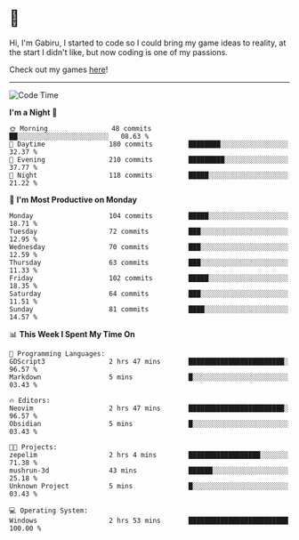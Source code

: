 # 🐀

Hi, I'm Gabiru, I started to code so I could bring my game ideas to reality, at the start I didn't like, but now coding is one of my passions.

Check out my games [here](https://gabiru.art/projetos/)!

---

<!--START_SECTION:waka-->
![Code Time](http://img.shields.io/badge/Code%20Time-305%20hrs%2028%20mins-blue)

**I'm a Night 🦉** 

```text
🌞 Morning                48 commits          ██░░░░░░░░░░░░░░░░░░░░░░░   08.63 % 
🌆 Daytime                180 commits         ████████░░░░░░░░░░░░░░░░░   32.37 % 
🌃 Evening                210 commits         █████████░░░░░░░░░░░░░░░░   37.77 % 
🌙 Night                  118 commits         █████░░░░░░░░░░░░░░░░░░░░   21.22 % 
```
📅 **I'm Most Productive on Monday** 

```text
Monday                   104 commits         █████░░░░░░░░░░░░░░░░░░░░   18.71 % 
Tuesday                  72 commits          ███░░░░░░░░░░░░░░░░░░░░░░   12.95 % 
Wednesday                70 commits          ███░░░░░░░░░░░░░░░░░░░░░░   12.59 % 
Thursday                 63 commits          ███░░░░░░░░░░░░░░░░░░░░░░   11.33 % 
Friday                   102 commits         █████░░░░░░░░░░░░░░░░░░░░   18.35 % 
Saturday                 64 commits          ███░░░░░░░░░░░░░░░░░░░░░░   11.51 % 
Sunday                   81 commits          ████░░░░░░░░░░░░░░░░░░░░░   14.57 % 
```


📊 **This Week I Spent My Time On** 

```text
💬 Programming Languages: 
GDScript3                2 hrs 47 mins       ████████████████████████░   96.57 % 
Markdown                 5 mins              █░░░░░░░░░░░░░░░░░░░░░░░░   03.43 % 

🔥 Editors: 
Neovim                   2 hrs 47 mins       ████████████████████████░   96.57 % 
Obsidian                 5 mins              █░░░░░░░░░░░░░░░░░░░░░░░░   03.43 % 

🐱‍💻 Projects: 
zepelim                  2 hrs 4 mins        ██████████████████░░░░░░░   71.38 % 
mushrun-3d               43 mins             ██████░░░░░░░░░░░░░░░░░░░   25.18 % 
Unknown Project          5 mins              █░░░░░░░░░░░░░░░░░░░░░░░░   03.43 % 

💻 Operating System: 
Windows                  2 hrs 53 mins       █████████████████████████   100.00 % 
```


<!--END_SECTION:waka-->
